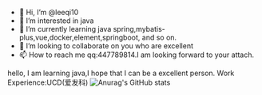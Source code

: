 - 👋 Hi, I’m @leeqi10
- 👀 I’m interested in java
- 🌱 I’m currently learning java spring,mybatis-plus,vue,docker,element,springboot, and so on.
- 💞️ I’m looking to collaborate on you who are excellent
- 📫 How to reach me qq:447789814.I am looking forward to your attach.
<!---
leeqi10/leeqi10 is a ✨ special ✨ repository because its `README.md` (this file) appears on your GitHub profile.
You can click the Preview link to take a look at your changes.
--->
hello, I am learning java,I hope that I can be a excellent person.
Work Experience:UCD(爱发科)
![Anurag's GitHub stats](https://github-readme-stats.vercel.app/api?username=anuraghazra&show_icons=true&theme=transparent)
